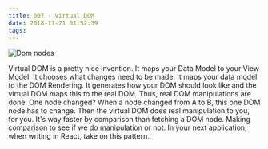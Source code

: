 ```yaml
---
title: 007 - Virtual DOM 
date: 2018-11-21 01:52:39
tags:
---
```

[logo]: ()
![Dom nodes](https://survivejs.com/950d04f6f2ce70288627835f007bb9eb.png "Logo Title Text 1")

 Virtual DOM is a pretty nice invention. It maps your Data Model to your View Model. It chooses what changes need to be made. It maps your data model to the DOM Rendering. It generates how your DOM should look like and the virtual DOM maps this to the real DOM. Thus, real DOM manipulations are done. One node changed? When a node changed from A to B, this one DOM node has to change. Then the virtual DOM does real manipulation to you, for you. It's way faster by comparison than fetching a DOM node. Making comparison to see if we do manipulation or not. In your next application, when writing in React, take on this pattern.